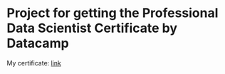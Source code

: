 # Project for getting the Professional Data Scientist Certificate by Datacamp

My certificate: [link](https://www.datacamp.com/certificate/DS0026972757693)

